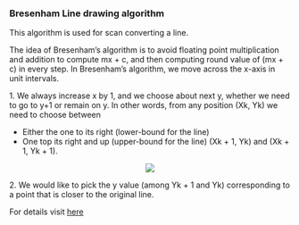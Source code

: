 <h3>Bresenham Line drawing algorithm</h3>
   
   
   
<p>This algorithm is used for scan converting a line. </p>
 
<p>The idea of Bresenham’s algorithm is to avoid floating point multiplication and addition to compute mx + c, and then computing round value of (mx + c) in every step. In Bresenham’s algorithm, we move across the x-axis in unit intervals.</p>
<p>1. We always increase x by 1, and we choose about next y, whether we need to go to y+1 or remain on y. In other words, from any position (Xk, Yk) we need to choose between</p>

- Either the one to its right (lower-bound for the line)
- One top its right and up (upper-bound for the line)
 (Xk + 1, Yk) and (Xk + 1, Yk + 1).

<div align="center">

<img src="https://media.geeksforgeeks.org/wp-content/uploads/BresenhamLine.png"/>

</div>

<p>2. We would like to pick the y value (among Yk + 1 and Yk) corresponding to a point that is closer to the original line.</p>

<p>For details visit <a href="https://www.geeksforgeeks.org/bresenhams-line-generation-algorithm/">here</a></p>